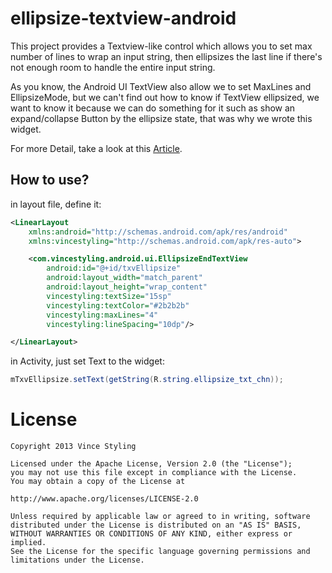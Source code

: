 ellipsize-textview-android
==========================

This project provides a Textview-like control which allows you to set max number
of lines to wrap an input string, then ellipsizes the last line if there's not
enough room to handle the entire input string.

As you know, the Android UI TextView also allow we to set MaxLines and EllipsizeMode,
but we can't find out how to know if TextView ellipsized, we want to know it because
we can do something for it such as show an expand/collapse Button by the ellipsize
state, that was why we wrote this widget.

For more Detail, take a look at this [Article](http://vincestyling.com/posts/2013/easily-to-know-and-switch-the-ellipsize-mode-of-textview-in-android.html).

## How to use?

in layout file, define it:

```xml
<LinearLayout
    xmlns:android="http://schemas.android.com/apk/res/android"
    xmlns:vincestyling="http://schemas.android.com/apk/res-auto">

    <com.vincestyling.android.ui.EllipsizeEndTextView
        android:id="@+id/txvEllipsize"
        android:layout_width="match_parent"
        android:layout_height="wrap_content"
        vincestyling:textSize="15sp"
        vincestyling:textColor="#2b2b2b"
        vincestyling:maxLines="4"
        vincestyling:lineSpacing="10dp"/>

</LinearLayout>
```

in Activity, just set Text to the widget:

```java
mTxvEllipsize.setText(getString(R.string.ellipsize_txt_chn));
```

License
=======

```
Copyright 2013 Vince Styling

Licensed under the Apache License, Version 2.0 (the "License");
you may not use this file except in compliance with the License.
You may obtain a copy of the License at

http://www.apache.org/licenses/LICENSE-2.0

Unless required by applicable law or agreed to in writing, software
distributed under the License is distributed on an "AS IS" BASIS,
WITHOUT WARRANTIES OR CONDITIONS OF ANY KIND, either express or implied.
See the License for the specific language governing permissions and
limitations under the License.
```